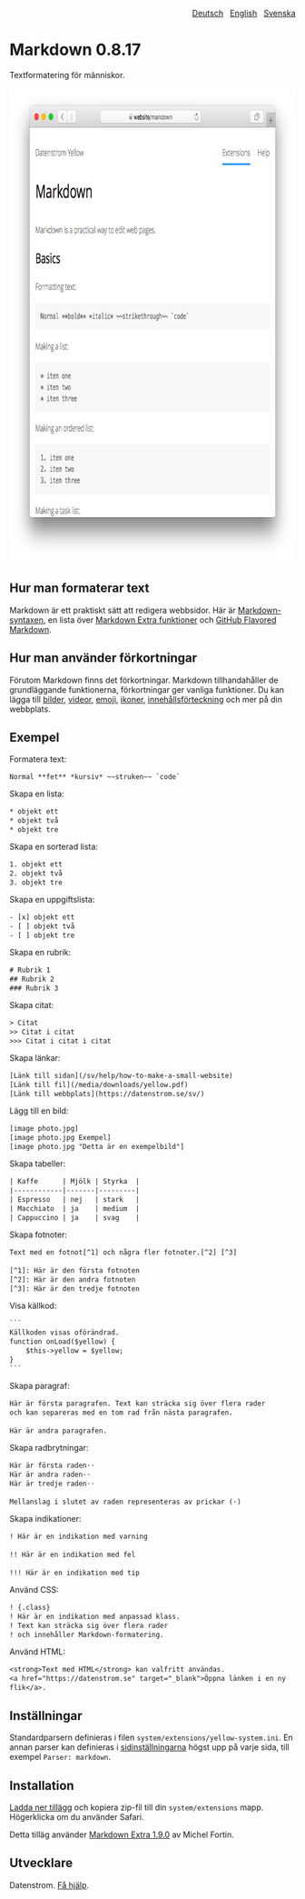<p align="right"><a href="README-de.md">Deutsch</a> &nbsp; <a href="README.md">English</a> &nbsp; <a href="README-sv.md">Svenska</a></p>

Markdown 0.8.17
===============
Textformatering för människor.

<p align="center"><img src="markdown-screenshot.png?raw=true" width="795" height="836" alt="Skärmdump"></p>

## Hur man formaterar text

Markdown är ett praktiskt sätt att redigera webbsidor. Här är [Markdown-syntaxen](http://commonmark.org/help/), en lista över [Markdown Extra funktioner](https://michelf.ca/projects/php-markdown/extra/) och [GitHub Flavored Markdown](https://help.github.com/en/articles/basic-writing-and-formatting-syntax).

## Hur man använder förkortningar

Förutom Markdown finns det förkortningar. Markdown tillhandahåller de grundläggande funktionerna, förkortningar ger vanliga funktioner. Du kan lägga till [bilder](https://github.com/datenstrom/yellow-extensions/tree/master/source/image/README-sv.md), [videor](https://github.com/datenstrom/yellow-extensions/tree/master/source/youtube), [emoji](https://github.com/datenstrom/yellow-extensions/tree/master/source/emojiawesome), [ikoner](https://github.com/datenstrom/yellow-extensions/tree/master/source/fontawesome), [innehållsförteckning](https://github.com/datenstrom/yellow-extensions/tree/master/source/toc) och mer på din webbplats.

## Exempel

Formatera text:

    Normal **fet** *kursiv* ~~struken~~ `code`

Skapa en lista:

    * objekt ett
    * objekt två
    * objekt tre

Skapa en sorterad lista:

    1. objekt ett
    2. objekt två
    3. objekt tre

Skapa en uppgiftslista:

    - [x] objekt ett
    - [ ] objekt två
    - [ ] objekt tre

Skapa en rubrik:

    # Rubrik 1
    ## Rubrik 2
    ### Rubrik 3

Skapa citat:

    > Citat
    >> Citat i citat
    >>> Citat i citat i citat

Skapa länkar:

    [Länk till sidan](/sv/help/how-to-make-a-small-website)
    [Länk till fil](/media/downloads/yellow.pdf)
    [Länk till webbplats](https://datenstrom.se/sv/)

Lägg till en bild:

    [image photo.jpg]
    [image photo.jpg Exempel]
    [image photo.jpg "Detta är en exempelbild"]

Skapa tabeller:

    | Kaffe      | Mjölk | Styrka  |
    |------------|-------|---------|
    | Espresso   | nej   | stark   |
    | Macchiato  | ja    | medium  |
    | Cappuccino | ja    | svag    |

Skapa fotnoter:

    Text med en fotnot[^1] och några fler fotnoter.[^2] [^3]
    
    [^1]: Här är den första fotnoten
    [^2]: Här är den andra fotnoten
    [^3]: Här är den tredje fotnoten

Visa källkod:

    ```
    Källkoden visas oförändrad.
    function onLoad($yellow) {
        $this->yellow = $yellow;
    }
    ```

Skapa paragraf:

    Här är första paragrafen. Text kan sträcka sig över flera rader
    och kan separeras med en tom rad från nästa paragrafen.

    Här är andra paragrafen. 

Skapa radbrytningar:

    Här är första raden⋅⋅
    Här är andra raden⋅⋅
    Här är tredje raden⋅⋅
    
    Mellanslag i slutet av raden representeras av prickar (⋅)

Skapa indikationer:

    ! Här är en indikation med varning 
    
    !! Här är en indikation med fel
    
    !!! Här är en indikation med tip

Använd CSS:

    ! {.class}
    ! Här är en indikation med anpassad klass.
    ! Text kan sträcka sig över flera rader
    ! och innehåller Markdown-formatering.

Använd HTML:

    <strong>Text med HTML</strong> kan valfritt användas.
    <a href="https://datenstrom.se" target="_blank">Öppna länken i en ny flik</a>.

## Inställningar

Standardparsern definieras i filen `system/extensions/yellow-system.ini`. En annan parser kan definieras i [sidinställningarna](https://github.com/datenstrom/yellow-extensions/tree/master/source/core/README-sv.md#inställningar-page) högst upp på varje sida, till exempel `Parser: markdown`. 

## Installation

[Ladda ner tillägg](https://github.com/datenstrom/yellow-extensions/raw/master/zip/markdown.zip) och kopiera zip-fil till din `system/extensions` mapp. Högerklicka om du använder Safari.

Detta tilläg använder [Markdown Extra 1.9.0](https://github.com/michelf/php-markdown) av Michel Fortin.

## Utvecklare

Datenstrom. [Få hjälp](https://datenstrom.se/sv/yellow/help/).
